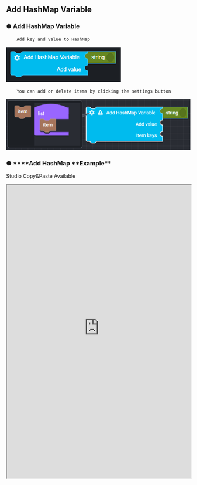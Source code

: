 ## Add HashMap Variable

### ● Add HashMap Variable

        Add key and value to HashMap

![](../../img/assets/image%20%2812%29.png)

        You can add or delete items by clicking the settings button

![](../../img/assets/image%20%28185%29.png)

### ● \***\*Add HashMap **Example\*\*
<p class='comment'>Studio Copy&Paste Available</p>
<iframe
    src="https://d1sxhpvag16wqc.cloudfront.net/v3.1.0/hashmap/add_hashmap"
    width="100%"
    height="800px"
    allow=""
    sandbox="allow-scripts allow-same-origin" />
<div class="display-pdf">
    <p><img src="../../img/assets/add_hashmap_example_1.png" alt="" /></p>
    <p><img src="../../img/assets/add_hashmap_example_2.png" alt="" /></p>
</div>

### ● \***\*Add HashMap **Result\*\*

```text
{
  "result": {
    "mainKey": {
      "main": {
        "originKey": "originVal",
        "indepthKey": "indepthVal"
      }
    },
    "subKey": {
      "sub": {
        "getKey": "getVal"
      }
    }
  }
}
```
